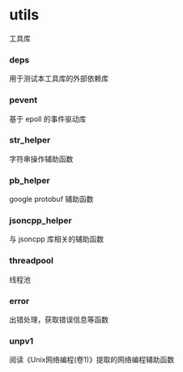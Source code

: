 # utils
工具库

### deps
用于测试本工具库的外部依赖库

### pevent
基于 epoll 的事件驱动库

### str_helper
字符串操作辅助函数

### pb_helper
google protobuf 辅助函数

### jsoncpp_helper
与 jsoncpp 库相关的辅助函数

### threadpool
线程池

### error
出错处理，获取错误信息等函数

### unpv1
阅读《Unix网络编程(卷1)》提取的网络编程辅助函数
